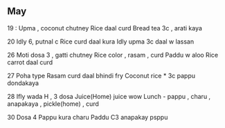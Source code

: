 ## May 
19 : 
Upma , coconut chutney
Rice daal curd 
Bread tea
3c , arati kaya

20
Idly 6, putnal c
Rice curd daal kura
Idly upma
3c daal w lassan

26
Moti dosa 3 , gatti chutney 
Rice color , rasam , curd
Paddu w aloo
Rice carrot daal curd 

27
Poha type 
Rasam curd daal bhindi fry
Coconut rice *
3c pappu dondakaya

28
Ifly wada H , 3 dosa 
Juice(Home)
juice
wow Lunch - pappu , charu , anapakaya , pickle(home) , curd 

30
Dosa 4
Pappu kura charu 
Paddu 
C3 anapakay psppu
